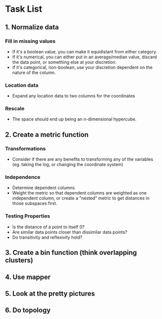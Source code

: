# Task List

## 1. Normalize data

### Fill in missing values
        
* If it's a boolean value, you can make it equidistant from either category. 
* If it's numerical, you can either put in an average/median value, discard the data point, or something else at your discretion.
* If it's categorical, non-boolean, use your discretion dependent on the nature of the column.

### Location data

* Expand any location data to two columns for the coordinates

### Rescale

* The space should end up being an n-dimensional hypercube.

## 2. Create a metric function

### Transformations

* Consider if there are any benefits to transforming any of the variables (eg. taking the log, or changing the coordinate system)

### Independence

* Determine dependent columns
* Weight the metric so that dependent columns are weighted as one independent column, or create a "nested" metric to get distances in those subspaces first.

### Testing Properties

* Is the distance of a point to itself 0?
* Are similar data points closer than dissimilar data points?
* Do transitivity and reflexivity hold?

## 3. Create a bin function (think overlapping clusters)
## 4. Use mapper
## 5. Look at the pretty pictures
## 6. Do topology


